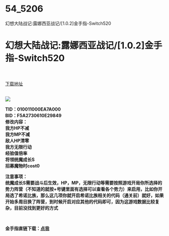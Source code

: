 # 54_5206
幻想大陆战记:露娜西亚战记/[1.0.2]金手指-Switch520
# 幻想大陆战记:露娜西亚战记/[1.0.2]金手指-Switch520
 <br/></br>
[下载地址](https://www.switch520.cc/article/5206 "下载地址")
<br/></br>

<p><span><strong><img src="https://ae01.alicdn.com/kf/Ud1f100526d494cdfbbd6cb856ba751b66.jpg"></strong></span></p>
<p><span><strong>TID：010011000EA7A000<br>BID：F5A2730610E29849<br>修改内容：<br>我方HP不减<br>我方MP不减<br>敌人HP清零<br>我方无限行动<br>经验值倍率<br>将领统魔成长S<br>招募魔物时cost0<br></strong></span></p>
<p><span><strong>注意事项：<br>统魔成长S需要战斗后生效，HP，MP，无限行动等需要按照游戏开局你所选择的势力阵营（不知道的就按+号键里面有选择可以查看各个势力）来启用，比如你开局选了希诺比族，那么这几项你就开启希诺比族相关的代码（通关前）就好，如果开始多周目换了阵营，到时候开启对应其他的代码即可，因为这游戏数据比较复杂，目前没找到更好的方式</strong></span></p>
<p><span><strong><br></strong></span></p>
<p><span><strong>金手指直链下载：<a href="http://itupian.cf/幻想大陆战记（v1.0.2）.rar" target="_self" rel="noopener noreferrer">点我</a></strong></span></p>
